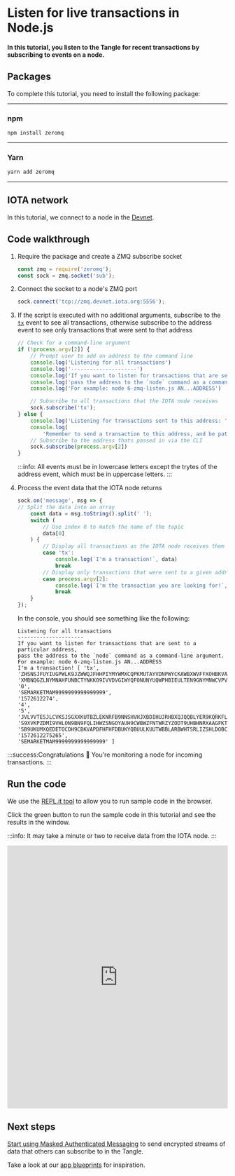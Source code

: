 # Listen for live transactions in Node.js

**In this tutorial, you listen to the Tangle for recent transactions by subscribing to events on a node.**

## Packages

To complete this tutorial, you need to install the following package:

--------------------
### npm
```bash
npm install zeromq
```
---
### Yarn
```bash
yarn add zeromq
```
--------------------

## IOTA network

In this tutorial, we connect to a node in the [Devnet](root://getting-started/1.1/networks/overview.md).

## Code walkthrough

1. Require the package and create a ZMQ subscribe socket

    ```js
    const zmq = require('zeromq');
    const sock = zmq.socket('sub');
    ```

2. Connect the socket to a node's ZMQ port

    ```js
    sock.connect('tcp://zmq.devnet.iota.org:5556');
    ```

3. If the script is executed with no additional arguments, subscribe to the [`tx`](root://iri/1.0/references/zmq-events.md) event to see all transactions, otherwise subscribe to the address event to see only transactions that were sent to that address

    ```js
    // Check for a command-line argument
    if (!process.argv[2]) {
        // Prompt user to add an address to the command line
        console.log('Listening for all transactions')
        console.log('---------------------')
        console.log('If you want to listen for transactions that are sent to a particular address,');
        console.log('pass the address to the `node` command as a command-line argument.');
        console.log('For example: node 6-zmq-listen.js AN...ADDRESS')

        // Subscribe to all transactions that the IOTA node receives
        sock.subscribe('tx');
    } else {
        console.log('Listening for transactions sent to this address: ' + process.argv[2])
        console.log(
            'Remember to send a transaction to this address, and be patient: It can take 30 seconds for the transaction to appear.')
        // Subscribe to the address thats passed in via the CLI
        sock.subscribe(process.argv[2])
    }
    ```

    :::info:
    All events must be in lowercase letters except the trytes of the address event, which must be in uppercase letters.
    :::

4. Process the event data that the IOTA node returns

    ```js
    sock.on('message', msg => {
    // Split the data into an array
        const data = msg.toString().split(' ');
        switch (
            // Use index 0 to match the name of the topic
            data[0]
        ) {
            // Display all transactions as the IOTA node receives them
            case 'tx': 
                console.log(`I'm a transaction!`, data)
                break
            // Display only transactions that were sent to a given address
            case process.argv[2]: 
                console.log(`I'm the transaction you are looking for!`, data);
                break
        }
    });
    ```

    In the console, you should see something like the following:

    ```shell
    Listening for all transactions
    ---------------------
    If you want to listen for transactions that are sent to a particular address,
    pass the address to the `node` command as a command-line argument.
    For example: node 6-zmq-listen.js AN...ADDRESS
    I'm a transaction! [ 'tx',
    'ZHSNSJFUYIUGPWLK9JZWWQJFHHPIYMYWMXCQPKMUTAYVDNPWYCKAWBXWVFFXOHBKVAUZOKVUCLMEER999',
    'XMBNQGZLNYMNAHFUNBCTYNKKO9IVVDVGIWYQFONUNYUQWPHBIEULTEN9GNYMNWCVPVFBNJFHIZNKJJAUM',
    '0',
    'SEMARKETMAM9999999999999999',
    '1572612274',
    '4',
    '5',
    'JVLVVTESJLCVKSJSGXXKUTBZLEKNRFB9NNSHVHJXBDIHUJRHBXQJQQBLYER9KQRKFLPZI9EVZFFPTTSCX',
    'S9XVKPZDMI9VHLON9BN9FQLIHWZSNGOYAUH9CWBWZFNTWRZYZODT9UHBHNRXAAGFKTBBZRDNROGPHG999',
    'SB9UKUMXQEDETOCOH9CBKVAPDFHFHFDBUKYQBUULKUUTWBBLARBWHTSRLIZSHLDOBCUOPIHXFNODRO999',
    '1572612275265',
    'SEMARKETMAM9999999999999999' ]
    ```

:::success:Congratulations :tada:
You're monitoring a node for incoming transactions.
:::

## Run the code

We use the [REPL.it tool](https://repl.it) to allow you to run sample code in the browser.

Click the green button to run the sample code in this tutorial and see the results in the window.

:::info:
It may take a minute or two to receive data from the IOTA node.
:::

<iframe height="600px" width="100%" src="https://repl.it/@jake91/ZMQ-example-Nodejs?lite=true" scrolling="no" frameborder="no" allowtransparency="true" allowfullscreen="true" sandbox="allow-forms allow-pointer-lock allow-popups allow-same-origin allow-scripts allow-modals"></iframe>

## Next steps

[Start using Masked Authenticated Messaging](root://mam/1.0/overview.md) to send encrypted streams of data that others can subscribe to in the Tangle.

Take a look at our [app blueprints](root://blueprints/0.1/introduction/overview.md) for inspiration.